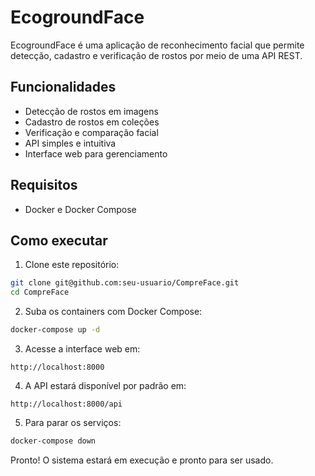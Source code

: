 # EcogroundFace

EcogroundFace é uma aplicação de reconhecimento facial que permite detecção, cadastro e verificação de rostos por meio de uma API REST.

## Funcionalidades

* Detecção de rostos em imagens
* Cadastro de rostos em coleções
* Verificação e comparação facial
* API simples e intuitiva
* Interface web para gerenciamento

## Requisitos

* Docker e Docker Compose

## Como executar

1. Clone este repositório:

```bash
git clone git@github.com:seu-usuario/CompreFace.git
cd CompreFace
```

2. Suba os containers com Docker Compose:

```bash
docker-compose up -d
```

3. Acesse a interface web em:

```
http://localhost:8000
```

4. A API estará disponível por padrão em:

```
http://localhost:8000/api
```

5. Para parar os serviços:

```bash
docker-compose down
```

Pronto! O sistema estará em execução e pronto para ser usado.

